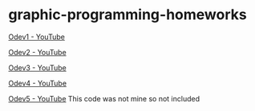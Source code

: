 # graphic-programming-homeworks
[Odev1 - YouTube](https://youtu.be/kGy85eM11x8)

[Odev2 - YouTube](https://youtu.be/zyPYCQwaqhY)

[Odev3 - YouTube](https://youtu.be/LKKyvpB2wqU)

[Odev4 - YouTube](https://youtu.be/Tk2sq-6b6BI)

[Odev5 - YouTube](https://youtu.be/VZt9LpGrrCI) This code was not mine so not included
